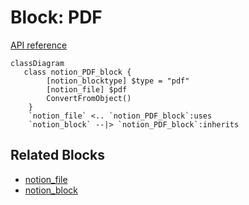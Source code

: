 # Block: PDF

[API reference](https://developers.notion.com/reference/block#pdf)

```mermaid
classDiagram
   class notion_PDF_block {
        [notion_blocktype] $type = "pdf"
        [notion_file] $pdf
        ConvertFromObject()
    }
    `notion_file` <.. `notion_PDF_block`:uses
    `notion_block` --|> `notion_PDF_block`:inherits
```

## Related Blocks

- [notion_file](./23_File.md)
- [notion_block](./04_Block.md)

